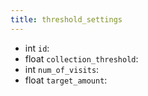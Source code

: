 ```yaml
---
title: threshold_settings  
---
```


- <span class="type">int</span>  <span class="v-identifier">`id`</span>:
- <span class="type">float</span>  <span class="v-identifier">`collection_threshold`</span>:
- <span class="type">int</span>  <span class="v-identifier">`num_of_visits`</span>:
- <span class="type">float</span>  <span class="v-identifier">`target_amount`</span>:
